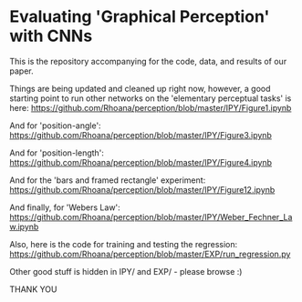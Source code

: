 # Evaluating 'Graphical Perception' with CNNs

This is the repository accompanying for the code, data, and results of our paper.

Things are being updated and cleaned up right now, however, a good starting point to run other networks on the 'elementary perceptual tasks' is here: https://github.com/Rhoana/perception/blob/master/IPY/Figure1.ipynb

And for 'position-angle': https://github.com/Rhoana/perception/blob/master/IPY/Figure3.ipynb

And for 'position-length': https://github.com/Rhoana/perception/blob/master/IPY/Figure4.ipynb

And for the 'bars and framed rectangle' experiment: https://github.com/Rhoana/perception/blob/master/IPY/Figure12.ipynb

And finally, for 'Webers Law': https://github.com/Rhoana/perception/blob/master/IPY/Weber_Fechner_Law.ipynb

Also, here is the code for training and testing the regression: https://github.com/Rhoana/perception/blob/master/EXP/run_regression.py

Other good stuff is hidden in IPY/ and EXP/ - please browse :)

THANK YOU
